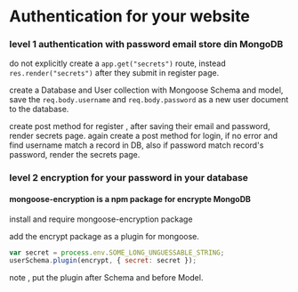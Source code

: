 # Authentication for your website

### level 1 authentication with password email store din MongoDB


do not explicitly create a `app.get("secrets")` route, instead `res.render("secrets")` after they submit in register page.

create a Database and User collection with Mongoose Schema and model, save the `req.body.username` and `req.body.password` as a new user document to the database.

create post method for register , after saving their email and password, render secrets page.
again create a post method for login, if no error and find username match a record in DB, also if password match record's password, render the secrets page.


### level 2 encryption for your password in your database

#### mongoose-encryption is a npm package for encrypte MongoDB

install and require mongoose-encryption package

add the encrypt package as a plugin for mongoose.

```javascript
var secret = process.env.SOME_LONG_UNGUESSABLE_STRING;
userSchema.plugin(encrypt, { secret: secret });
```
note , put the plugin after Schema and before Model.
